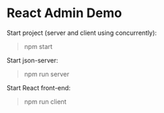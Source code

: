 # React Admin Demo

Start project (server and client using concurrently):

> npm start

Start json-server:

> npm run server

Start React front-end:

> npm run client
